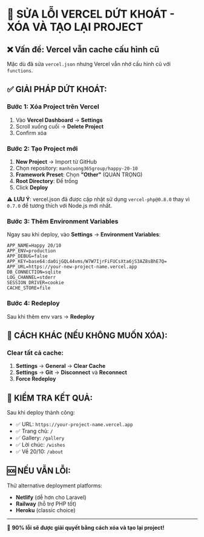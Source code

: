 # 🚨 SỬA LỖI VERCEL DỨT KHOÁT - XÓA VÀ TẠO LẠI PROJECT

## ❌ Vấn đề: Vercel vẫn cache cấu hình cũ

Mặc dù đã sửa `vercel.json` nhưng Vercel vẫn nhớ cấu hình cũ với `functions`.

## ✅ GIẢI PHÁP DỨT KHOÁT:

### Bước 1: Xóa Project trên Vercel
1. Vào **Vercel Dashboard** → **Settings** 
2. Scroll xuống cuối → **Delete Project**
3. Confirm xóa

### Bước 2: Tạo Project mới
1. **New Project** → Import từ GitHub
2. Chọn repository: `manhcuong365group/happy-20-10`
3. **Framework Preset**: Chọn **"Other"** (QUAN TRỌNG)
4. **Root Directory**: Để trống
5. Click **Deploy**

⚠️ **LƯU Ý**: vercel.json đã được cập nhật sử dụng `vercel-php@0.8.0` thay vì `0.7.0` để tương thích với Node.js mới nhất.

### Bước 3: Thêm Environment Variables
Ngay sau khi deploy, vào **Settings** → **Environment Variables**:

```
APP_NAME=Happy 20/10
APP_ENV=production
APP_DEBUG=false
APP_KEY=base64:da0ijGQL44vms/W7W7IjrFiFUCsXta6jS3AZ8sBhE7Q=
APP_URL=https://your-new-project-name.vercel.app
DB_CONNECTION=sqlite
LOG_CHANNEL=stderr
SESSION_DRIVER=cookie
CACHE_STORE=file
```

### Bước 4: Redeploy
Sau khi thêm env vars → **Redeploy**

## 🔄 CÁCH KHÁC (NẾU KHÔNG MUỐN XÓA):

### Clear tất cả cache:
1. **Settings** → **General** → **Clear Cache**
2. **Settings** → **Git** → **Disconnect** và **Reconnect**
3. **Force Redeploy**

## 📱 KIỂM TRA KẾT QUẢ:

Sau khi deploy thành công:
- ✅ URL: `https://your-project-name.vercel.app`
- ✅ Trang chủ: `/`
- ✅ Gallery: `/gallery`
- ✅ Lời chúc: `/wishes` 
- ✅ Về 20/10: `/about`

## 🆘 NẾU VẪN LỖI:

Thử alternative deployment platforms:
- **Netlify** (dễ hơn cho Laravel)
- **Railway** (hỗ trợ PHP tốt)
- **Heroku** (classic choice)

---

🎯 **90% lỗi sẽ được giải quyết bằng cách xóa và tạo lại project!**
